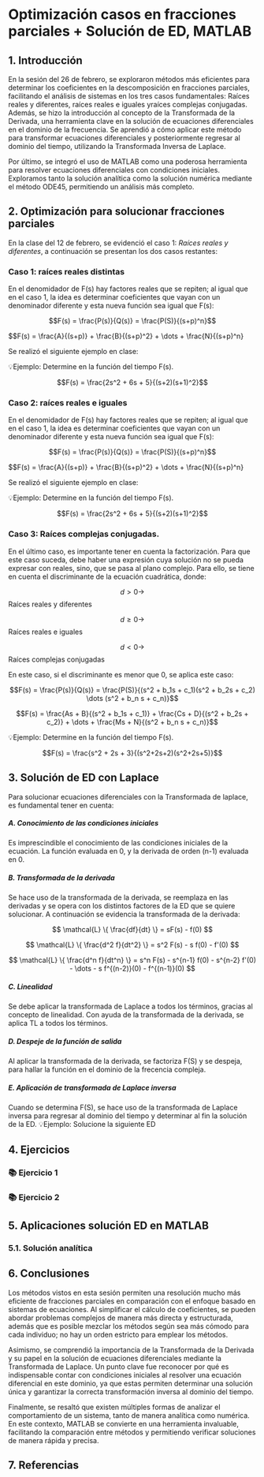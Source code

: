 # Optimización casos en fracciones parciales + Solución de ED, MATLAB

## 1. Introducción
En la sesión del 26 de febrero, se exploraron métodos más eficientes para determinar los coeficientes en la descomposición en fracciones parciales, facilitando el análisis de sistemas en los tres casos fundamentales: Raíces reales y diferentes, raíces reales e iguales yraíces complejas conjugadas.
Además, se hizo la introducción al concepto de la Transformada de la Derivada, una herramienta clave en la solución de ecuaciones diferenciales en el dominio de la frecuencia. Se aprendió a cómo aplicar este método para transformar ecuaciones diferenciales y posteriormente regresar al dominio del tiempo, utilizando la Transformada Inversa de Laplace.

Por último, se integró el uso de MATLAB como una poderosa herramienta para resolver ecuaciones diferenciales con condiciones iniciales. Exploramos tanto la solución analítica como la solución numérica mediante el método ODE45, permitiendo un análisis más completo.
 
## 2. Optimización para solucionar fracciones parciales
En la clase del 12 de febrero, se evidenció el caso 1: *Raíces reales y diferentes*, a continuación se presentan los dos casos restantes:
### Caso 1: raíces reales distintas
En el denomidador de F(s) hay factores reales que se repiten; al igual que en el caso 1, la idea es determinar coeficientes que vayan con un denominador diferente y esta nueva función sea igual que F(s):

$$F(s) = \frac{P(s)}{Q(s)} = \frac{P(S)}{(s+p)^n}$$

$$F(s) = \frac{A}{(s+p)} + \frac{B}{(s+p)^2} + \dots + \frac{N}{(s+p)^n}

Se realizó el siguiente ejemplo en clase:

💡Ejemplo: Determine en la función del tiempo F(s).

$$F(s) = \frac{2s^2 + 6s + 5}{(s+2)(s+1)^2}$$
### Caso 2: raíces reales e iguales
En el denomidador de F(s) hay factores reales que se repiten; al igual que en el caso 1, la idea es determinar coeficientes que vayan con un denominador diferente y esta nueva función sea igual que F(s):

$$F(s) = \frac{P(s)}{Q(s)} = \frac{P(S)}{(s+p)^n}$$

$$F(s) = \frac{A}{(s+p)} + \frac{B}{(s+p)^2} + \dots + \frac{N}{(s+p)^n}

Se realizó el siguiente ejemplo en clase:

💡Ejemplo: Determine en la función del tiempo F(s).

$$F(s) = \frac{2s^2 + 6s + 5}{(s+2)(s+1)^2}$$
### Caso 3: Raíces complejas conjugadas.
En el último caso, es importante tener en cuenta la factorización. Para que este caso suceda, debe haber una expresión cuya solución no se pueda expresar con reales, sino, que se pasa al plano complejo. Para ello, se tiene en cuenta el discriminante de la ecuación cuadrática, donde:

$$d > 0 \to $$ Raíces reales y diferentes

$$d \geq 0 \to $$ Raíces reales e iguales

$$d < 0 \to $$ Raíces complejas conjugadas

En este caso, si el discriminante es menor que 0, se aplica este caso: 

$$F(s) = \frac{P(s)}{Q(s)} = \frac{P(S)}{(s^2 + b_1s + c_1)(s^2 + b_2s + c_2) \dots (s^2 + b_n s + c_n)}$$

$$F(s) = \frac{As + B}{(s^2 + b_1s + c_1)} + \frac{Cs + D}{(s^2 + b_2s + c_2)} + \dots + \frac{Ms + N}{(s^2 + b_n s + c_n)}$$

💡Ejemplo: Determine en la función del tiempo F(s).

$$F(s) = \frac{s^2 + 2s + 3}{(s^2+2s+2)(s^2+2s+5)}$$
## 3. Solución de ED con Laplace
Para solucionar ecuaciones diferenciales con la Transformada de laplace, es fundamental tener en cuenta:
##### A. Conocimiento de las condiciones iniciales
Es imprescindible el conocimiento de las condiciones iniciales de la ecuación. La función evaluada en 0, y la derivada de orden (n-1) evaluada en 0.
##### B. Transformada de la derivada
Se hace uso de la transformada de la derivada, se reemplaza en las derivadas y se opera con los distintos factores de la ED que se quiere solucionar. A continuación se evidencia la transformada de la derivada:

$$
\mathcal{L} \{ \frac{df}{dt} \} = sF(s) - f(0)
$$

$$
\mathcal{L} \{ \frac{d^2 f}{dt^2} \} = s^2 F(s) - s f(0) - f'(0)
$$

$$
\mathcal{L} \{ \frac{d^n f}{dt^n} \} = s^n F(s) - s^{n-1} f(0) - s^{n-2} f'(0) - \dots - s f^{(n-2)}(0) - f^{(n-1)}(0)
$$
##### C. Linealidad
Se debe aplicar la transformada de Laplace a todos los términos, gracias al concepto de linealidad. Con ayuda de la transformada de la derivada, se aplica TL a todos los términos.
##### D. Despeje de la función de salida
Al aplicar la transformada de la derivada, se factoriza F(S) y se despeja, para hallar la función en el dominio de la frecencia compleja.
##### E. Aplicación de transformada de Laplace inversa
Cuando se determina F(S), se hace uso de la transformada de Laplace inversa para regresar al dominio del tiempo y determinar al fin la solución de la ED.
💡Ejemplo: Solucione la siguiente ED
## 4. Ejercicios
### 📚 Ejercicio 1
### 📚 Ejercicio 2
## 5. Aplicaciones solución ED en MATLAB
### 5.1. Solución analítica
## 6. Conclusiones
Los métodos vistos en esta sesión permiten una resolución mucho más eficiente de fracciones parciales en comparación con el enfoque basado en sistemas de ecuaciones. Al simplificar el cálculo de coeficientes, se pueden abordar problemas complejos de manera más directa y estructurada, además que es posible mezclar los métodos según sea más cómodo para cada individuo; no hay un orden estricto para emplear los métodos.

Asimismo, se comprendió la importancia de la Transformada de la Derivada y su papel en la solución de ecuaciones diferenciales mediante la Transformada de Laplace. Un punto clave fue reconocer por qué es indispensable contar con condiciones iniciales al resolver una ecuación diferencial en este dominio, ya que estas permiten determinar una solución única y garantizar la correcta transformación inversa al dominio del tiempo.

Finalmente, se resaltó que existen múltiples formas de analizar el comportamiento de un sistema, tanto de manera analítica como numérica. En este contexto, MATLAB se convierte en una herramienta invaluable, facilitando la comparación entre métodos y permitiendo verificar soluciones de manera rápida y precisa.

## 7. Referencias

